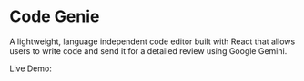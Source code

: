 # Code Genie
A lightweight, language independent code editor built with React that allows users to write code and send it for a detailed review using Google Gemini.

Live Demo: 
